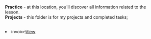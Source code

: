 <b>Practice</b> - at this location, you'll discover all information related to the lesson.<br>
<b>Projects</b> - this folder is for my projects and completed tasks; <br><br>
<li>invoice<a href="https://ausrazunkiene.github.io/BIT//Projects/Invoice/S%C4%85skaitos%20%C5%A1ablonas.html">View</a></li><br>


